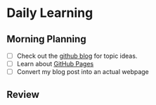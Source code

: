 # Daily Learning
## Morning Planning
- [ ] Check out the [github blog](https://github.blog/) for topic ideas.
- [ ] Learn about [GitHub Pages](https://skill.github.com/#first-day-on-github)
- [ ] Convert my blog post into an actual webpage
## Review
